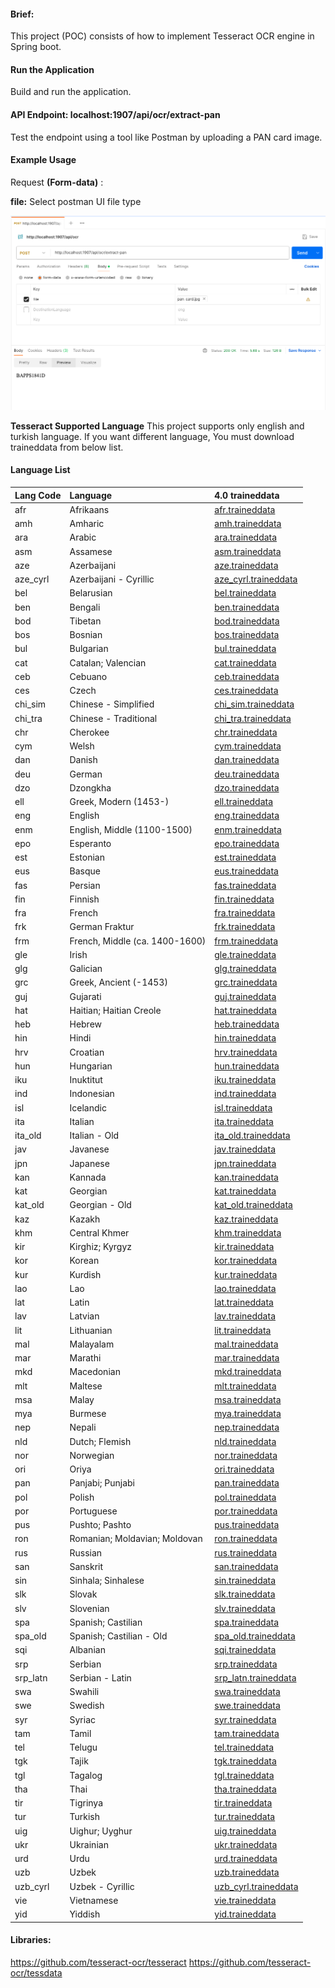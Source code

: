 

#### Brief:
This project (POC) consists of how to implement Tesseract OCR engine in Spring boot.


#### Run the Application
Build and run the application.
#### API Endpoint: localhost:1907/api/ocr/extract-pan
Test the endpoint using a tool like Postman by uploading a PAN card image.

#### Example Usage 
Request **(Form-data)** :
 
 **file:** Select postman UI file type

![Alt](/src/main/resources/SampleResponse.png "Sample")

**Tesseract Supported Language**
This project supports only english and turkish language. If you want different language, You must download traineddata from below list. 

#### Language List  
| Lang Code | Language | 4.0 traineddata |
|:----------| :------- | :--------------- |
 afr       | Afrikaans | [afr.traineddata](https://github.com/tesseract-ocr/tessdata/raw/4.00/afr.traineddata)
 amh       | Amharic | [amh.traineddata](https://github.com/tesseract-ocr/tessdata/raw/4.00/amh.traineddata)
 ara       | Arabic | [ara.traineddata](https://github.com/tesseract-ocr/tessdata/raw/4.00/ara.traineddata)
 asm       | Assamese | [asm.traineddata](https://github.com/tesseract-ocr/tessdata/raw/4.00/asm.traineddata)
 aze       | Azerbaijani | [aze.traineddata](https://github.com/tesseract-ocr/tessdata/raw/4.00/aze.traineddata)
 aze_cyrl  | Azerbaijani - Cyrillic | [aze_cyrl.traineddata](https://github.com/tesseract-ocr/tessdata/raw/4.00/aze_cyrl.traineddata)
 bel       | Belarusian | [bel.traineddata](https://github.com/tesseract-ocr/tessdata/raw/4.00/bel.traineddata)
 ben       | Bengali | [ben.traineddata](https://github.com/tesseract-ocr/tessdata/raw/4.00/ben.traineddata)
 bod       | Tibetan | [bod.traineddata](https://github.com/tesseract-ocr/tessdata/raw/4.00/bod.traineddata)
 bos       | Bosnian | [bos.traineddata](https://github.com/tesseract-ocr/tessdata/raw/4.00/bos.traineddata)
 bul       | Bulgarian | [bul.traineddata](https://github.com/tesseract-ocr/tessdata/raw/4.00/bul.traineddata)
 cat       | Catalan; Valencian | [cat.traineddata](https://github.com/tesseract-ocr/tessdata/raw/4.00/cat.traineddata)
 ceb       | Cebuano | [ceb.traineddata](https://github.com/tesseract-ocr/tessdata/raw/4.00/ceb.traineddata)
 ces       | Czech | [ces.traineddata](https://github.com/tesseract-ocr/tessdata/raw/4.00/ces.traineddata)
 chi_sim   | Chinese - Simplified | [chi_sim.traineddata](https://github.com/tesseract-ocr/tessdata/raw/4.00/chi_sim.traineddata)
 chi_tra   | Chinese - Traditional | [chi_tra.traineddata](https://github.com/tesseract-ocr/tessdata/raw/4.00/chi_tra.traineddata)
 chr       | Cherokee | [chr.traineddata](https://github.com/tesseract-ocr/tessdata/raw/4.00/chr.traineddata)
 cym       | Welsh | [cym.traineddata](https://github.com/tesseract-ocr/tessdata/raw/4.00/cym.traineddata)
 dan       | Danish | [dan.traineddata](https://github.com/tesseract-ocr/tessdata/raw/4.00/dan.traineddata)
 deu       | German | [deu.traineddata](https://github.com/tesseract-ocr/tessdata/raw/4.00/deu.traineddata)
 dzo       | Dzongkha | [dzo.traineddata](https://github.com/tesseract-ocr/tessdata/raw/4.00/dzo.traineddata)
 ell       | Greek, Modern (1453-) | [ell.traineddata](https://github.com/tesseract-ocr/tessdata/raw/4.00/ell.traineddata)
 eng       | English | [eng.traineddata](https://github.com/tesseract-ocr/tessdata/raw/4.00/eng.traineddata)
 enm       | English, Middle (1100-1500) | [enm.traineddata](https://github.com/tesseract-ocr/tessdata/raw/4.00/enm.traineddata)
 epo       | Esperanto | [epo.traineddata](https://github.com/tesseract-ocr/tessdata/raw/4.00/epo.traineddata)
 est       | Estonian | [est.traineddata](https://github.com/tesseract-ocr/tessdata/raw/4.00/est.traineddata)
 eus       | Basque | [eus.traineddata](https://github.com/tesseract-ocr/tessdata/raw/4.00/eus.traineddata)
 fas       | Persian | [fas.traineddata](https://github.com/tesseract-ocr/tessdata/raw/4.00/fas.traineddata)
 fin       | Finnish | [fin.traineddata](https://github.com/tesseract-ocr/tessdata/raw/4.00/fin.traineddata)
 fra       | French | [fra.traineddata](https://github.com/tesseract-ocr/tessdata/raw/4.00/fra.traineddata)
 frk       | German Fraktur | [frk.traineddata](https://github.com/tesseract-ocr/tessdata/raw/4.00/frk.traineddata)
 frm       | French, Middle (ca. 1400-1600) | [frm.traineddata](https://github.com/tesseract-ocr/tessdata/raw/4.00/frm.traineddata)
 gle       | Irish | [gle.traineddata](https://github.com/tesseract-ocr/tessdata/raw/4.00/gle.traineddata)
 glg       | Galician | [glg.traineddata](https://github.com/tesseract-ocr/tessdata/raw/4.00/glg.traineddata)
 grc       | Greek, Ancient (-1453) | [grc.traineddata](https://github.com/tesseract-ocr/tessdata/raw/4.00/grc.traineddata)
 guj       | Gujarati | [guj.traineddata](https://github.com/tesseract-ocr/tessdata/raw/4.00/guj.traineddata)
 hat       | Haitian; Haitian Creole | [hat.traineddata](https://github.com/tesseract-ocr/tessdata/raw/4.00/hat.traineddata)
 heb       | Hebrew | [heb.traineddata](https://github.com/tesseract-ocr/tessdata/raw/4.00/heb.traineddata)
 hin       | Hindi | [hin.traineddata](https://github.com/tesseract-ocr/tessdata/raw/4.00/hin.traineddata)
 hrv       | Croatian | [hrv.traineddata](https://github.com/tesseract-ocr/tessdata/raw/4.00/hrv.traineddata)
 hun       | Hungarian | [hun.traineddata](https://github.com/tesseract-ocr/tessdata/raw/4.00/hun.traineddata)
 iku       | Inuktitut | [iku.traineddata](https://github.com/tesseract-ocr/tessdata/raw/4.00/iku.traineddata)
 ind       | Indonesian | [ind.traineddata](https://github.com/tesseract-ocr/tessdata/raw/4.00/ind.traineddata)
 isl       | Icelandic | [isl.traineddata](https://github.com/tesseract-ocr/tessdata/raw/4.00/isl.traineddata)
 ita       | Italian | [ita.traineddata](https://github.com/tesseract-ocr/tessdata/raw/4.00/ita.traineddata)
 ita_old   | Italian - Old | [ita_old.traineddata](https://github.com/tesseract-ocr/tessdata/raw/4.00/ita_old.traineddata)
 jav       | Javanese | [jav.traineddata](https://github.com/tesseract-ocr/tessdata/raw/4.00/jav.traineddata)
 jpn       | Japanese | [jpn.traineddata](https://github.com/tesseract-ocr/tessdata/raw/4.00/jpn.traineddata)
 kan       | Kannada | [kan.traineddata](https://github.com/tesseract-ocr/tessdata/raw/4.00/kan.traineddata)
 kat       | Georgian | [kat.traineddata](https://github.com/tesseract-ocr/tessdata/raw/4.00/kat.traineddata)
 kat_old   | Georgian - Old | [kat_old.traineddata](https://github.com/tesseract-ocr/tessdata/raw/4.00/kat_old.traineddata)
 kaz       | Kazakh | [kaz.traineddata](https://github.com/tesseract-ocr/tessdata/raw/4.00/kaz.traineddata)
 khm       | Central Khmer | [khm.traineddata](https://github.com/tesseract-ocr/tessdata/raw/4.00/khm.traineddata)
 kir       | Kirghiz; Kyrgyz | [kir.traineddata](https://github.com/tesseract-ocr/tessdata/raw/4.00/kir.traineddata)
 kor       | Korean | [kor.traineddata](https://github.com/tesseract-ocr/tessdata/raw/4.00/kor.traineddata)
 kur       | Kurdish | [kur.traineddata](https://github.com/tesseract-ocr/tessdata/raw/4.00/kur.traineddata)
 lao       | Lao | [lao.traineddata](https://github.com/tesseract-ocr/tessdata/raw/4.00/lao.traineddata)
 lat       | Latin | [lat.traineddata](https://github.com/tesseract-ocr/tessdata/raw/4.00/lat.traineddata)
 lav       | Latvian | [lav.traineddata](https://github.com/tesseract-ocr/tessdata/raw/4.00/lav.traineddata)
 lit       | Lithuanian | [lit.traineddata](https://github.com/tesseract-ocr/tessdata/raw/4.00/lit.traineddata)
 mal       | Malayalam | [mal.traineddata](https://github.com/tesseract-ocr/tessdata/raw/4.00/mal.traineddata)
 mar       | Marathi | [mar.traineddata](https://github.com/tesseract-ocr/tessdata/raw/4.00/mar.traineddata)
 mkd       | Macedonian | [mkd.traineddata](https://github.com/tesseract-ocr/tessdata/raw/4.00/mkd.traineddata)
 mlt       | Maltese | [mlt.traineddata](https://github.com/tesseract-ocr/tessdata/raw/4.00/mlt.traineddata)
 msa       | Malay | [msa.traineddata](https://github.com/tesseract-ocr/tessdata/raw/4.00/msa.traineddata)
 mya       | Burmese | [mya.traineddata](https://github.com/tesseract-ocr/tessdata/raw/4.00/mya.traineddata)
 nep       | Nepali | [nep.traineddata](https://github.com/tesseract-ocr/tessdata/raw/4.00/nep.traineddata)
 nld       | Dutch; Flemish | [nld.traineddata](https://github.com/tesseract-ocr/tessdata/raw/4.00/nld.traineddata)
 nor       | Norwegian | [nor.traineddata](https://github.com/tesseract-ocr/tessdata/raw/4.00/nor.traineddata)
 ori       | Oriya | [ori.traineddata](https://github.com/tesseract-ocr/tessdata/raw/4.00/ori.traineddata)
 pan       | Panjabi; Punjabi | [pan.traineddata](https://github.com/tesseract-ocr/tessdata/raw/4.00/pan.traineddata)
 pol       | Polish | [pol.traineddata](https://github.com/tesseract-ocr/tessdata/raw/4.00/pol.traineddata)
 por       | Portuguese | [por.traineddata](https://github.com/tesseract-ocr/tessdata/raw/4.00/por.traineddata)
 pus       | Pushto; Pashto | [pus.traineddata](https://github.com/tesseract-ocr/tessdata/raw/4.00/pus.traineddata)
 ron       | Romanian; Moldavian; Moldovan | [ron.traineddata](https://github.com/tesseract-ocr/tessdata/raw/4.00/ron.traineddata)
 rus       | Russian | [rus.traineddata](https://github.com/tesseract-ocr/tessdata/raw/4.00/rus.traineddata)
 san       | Sanskrit | [san.traineddata](https://github.com/tesseract-ocr/tessdata/raw/4.00/san.traineddata)
 sin       | Sinhala; Sinhalese | [sin.traineddata](https://github.com/tesseract-ocr/tessdata/raw/4.00/sin.traineddata)
 slk       | Slovak | [slk.traineddata](https://github.com/tesseract-ocr/tessdata/raw/4.00/slk.traineddata)
 slv       | Slovenian | [slv.traineddata](https://github.com/tesseract-ocr/tessdata/raw/4.00/slv.traineddata)
 spa       | Spanish; Castilian | [spa.traineddata](https://github.com/tesseract-ocr/tessdata/raw/4.00/spa.traineddata)
 spa_old   | Spanish; Castilian - Old | [spa_old.traineddata](https://github.com/tesseract-ocr/tessdata/raw/4.00/spa_old.traineddata)
 sqi       | Albanian | [sqi.traineddata](https://github.com/tesseract-ocr/tessdata/raw/4.00/sqi.traineddata)
 srp       | Serbian | [srp.traineddata](https://github.com/tesseract-ocr/tessdata/raw/4.00/srp.traineddata)
 srp_latn  | Serbian - Latin | [srp_latn.traineddata](https://github.com/tesseract-ocr/tessdata/raw/4.00/srp_latn.traineddata)
 swa       | Swahili | [swa.traineddata](https://github.com/tesseract-ocr/tessdata/raw/4.00/swa.traineddata)
 swe       | Swedish | [swe.traineddata](https://github.com/tesseract-ocr/tessdata/raw/4.00/swe.traineddata)
 syr       | Syriac | [syr.traineddata](https://github.com/tesseract-ocr/tessdata/raw/4.00/syr.traineddata)
 tam       | Tamil | [tam.traineddata](https://github.com/tesseract-ocr/tessdata/raw/4.00/tam.traineddata)
 tel       | Telugu | [tel.traineddata](https://github.com/tesseract-ocr/tessdata/raw/4.00/tel.traineddata)
 tgk       | Tajik | [tgk.traineddata](https://github.com/tesseract-ocr/tessdata/raw/4.00/tgk.traineddata)
 tgl       | Tagalog | [tgl.traineddata](https://github.com/tesseract-ocr/tessdata/raw/4.00/tgl.traineddata)
 tha       | Thai | [tha.traineddata](https://github.com/tesseract-ocr/tessdata/raw/4.00/tha.traineddata)
 tir       | Tigrinya | [tir.traineddata](https://github.com/tesseract-ocr/tessdata/raw/4.00/tir.traineddata)
 tur       | Turkish | [tur.traineddata](https://github.com/tesseract-ocr/tessdata/raw/4.00/tur.traineddata)
 uig       | Uighur; Uyghur | [uig.traineddata](https://github.com/tesseract-ocr/tessdata/raw/4.00/uig.traineddata)
 ukr       | Ukrainian | [ukr.traineddata](https://github.com/tesseract-ocr/tessdata/raw/4.00/ukr.traineddata)
 urd       | Urdu | [urd.traineddata](https://github.com/tesseract-ocr/tessdata/raw/4.00/urd.traineddata)
 uzb       | Uzbek | [uzb.traineddata](https://github.com/tesseract-ocr/tessdata/raw/4.00/uzb.traineddata)
 uzb_cyrl  | Uzbek - Cyrillic | [uzb_cyrl.traineddata](https://github.com/tesseract-ocr/tessdata/raw/4.00/uzb_cyrl.traineddata)
 vie       | Vietnamese | [vie.traineddata](https://github.com/tesseract-ocr/tessdata/raw/4.00/vie.traineddata)
 yid       | Yiddish | [yid.traineddata](https://github.com/tesseract-ocr/tessdata/raw/4.00/yid.traineddata)

#### Libraries: 
https://github.com/tesseract-ocr/tesseract 
https://github.com/tesseract-ocr/tessdata 

